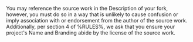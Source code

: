 You may reference the source work in the Description of your fork, however, you must do so in a way that is unlikely to cause confusion or imply association with or endorsement from the author of the source work.  
Additionally, per section 4 of %RULES%, we ask that you ensure your project's Name and Branding abide by the license of the source work.  
  
